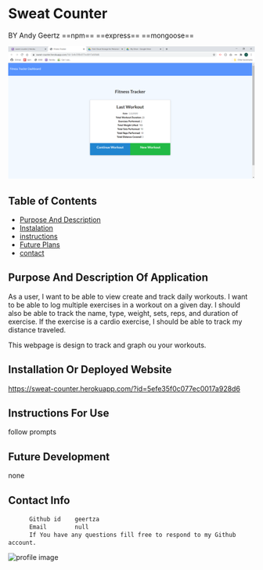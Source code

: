 # Sweat Counter
  BY Andy Geertz       ==npm== ==express== ==mongoose== 
   
  
  <img src= sweat.png></img>
  
  ## Table of Contents
  * [Purpose And Description](#purpose-and-description-of-application)
  * [Instalation](#installation-or-deployed-website)
  * [instructions](#Instructions-for-use) 
  * [Future Plans](#future-development)
  * [contact](#contact-info)
  
  ## Purpose And Description Of Application
  As a user, I want to be able to view create and track daily workouts. I want to be able to log multiple exercises in a workout on a given day. I should also be able to track the name, type, weight, sets, reps, and duration of exercise. If the exercise is a cardio exercise, I should be able to track my distance traveled.

This webpage is design to track and graph ou your workouts.
  
  ## Installation Or Deployed Website
https://sweat-counter.herokuapp.com/?id=5efe35f0c077ec0017a928d6
  
  ## Instructions For Use
follow prompts
  

  

  
  ## Future Development
  none

  ## Contact Info
          Github id    geertza
          Email        null
          If You have any questions fill free to respond to my Github account.
![profile image](https://avatars3.githubusercontent.com/u/60946979?v=4) 
